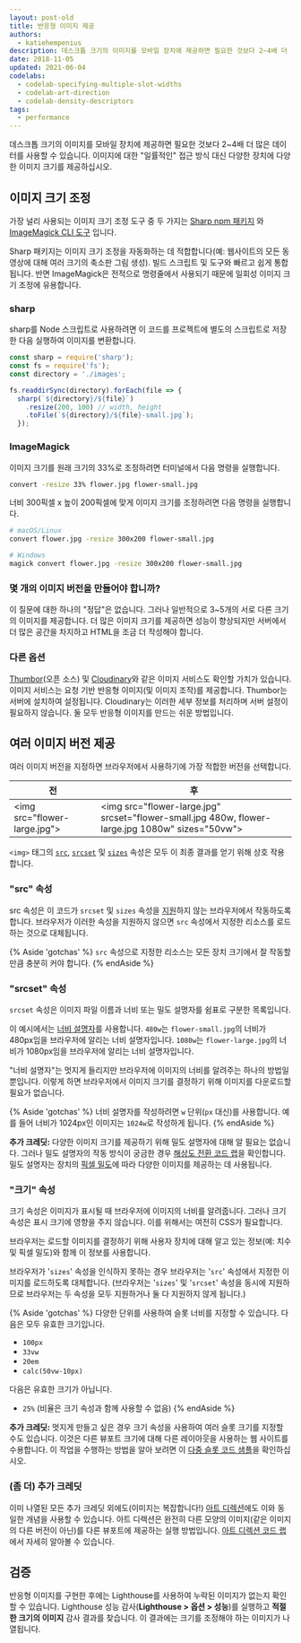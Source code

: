 ```yaml
---
layout: post-old
title: 반응형 이미지 제공
authors:
  - katiehempenius
description: 데스크톱 크기의 이미지를 모바일 장치에 제공하면 필요한 것보다 2~4배 더 많은 데이터를 사용할 수 있습니다. 이미지에 대한 "일률적인" 접근 방식 대신 다양한 장치에 다양한 이미지 크기를 제공하십시오.
date: 2018-11-05
updated: 2021-06-04
codelabs:
  - codelab-specifying-multiple-slot-widths
  - codelab-art-direction
  - codelab-density-descriptors
tags:
  - performance
---
```


데스크톱 크기의 이미지를 모바일 장치에 제공하면 필요한 것보다 2~4배 더 많은 데이터를 사용할 수 있습니다. 이미지에 대한 "일률적인" 접근 방식 대신 다양한 장치에 다양한 이미지 크기를 제공하십시오.

## 이미지 크기 조정

가장 널리 사용되는 이미지 크기 조정 도구 중 두 가지는 [Sharp npm 패키지](https://www.npmjs.com/package/sharp) 와 [ImageMagick CLI 도구](https://www.imagemagick.org/script/index.php) 입니다.

Sharp 패키지는 이미지 크기 조정을 자동화하는 데 적합합니다(예: 웹사이트의 모든 동영상에 대해 여러 크기의 축소판 그림 생성). 빌드 스크립트 및 도구와 빠르고 쉽게 통합됩니다. 반면 ImageMagick은 전적으로 명령줄에서 사용되기 때문에 일회성 이미지 크기 조정에 유용합니다.

### sharp

sharp를 Node 스크립트로 사용하려면 이 코드를 프로젝트에 별도의 스크립트로 저장한 다음 실행하여 이미지를 변환합니다.

```javascript
const sharp = require('sharp');
const fs = require('fs');
const directory = './images';

fs.readdirSync(directory).forEach(file => {
  sharp(`${directory}/${file}`)
    .resize(200, 100) // width, height
    .toFile(`${directory}/${file}-small.jpg`);
  });
```

### ImageMagick

이미지 크기를 원래 크기의 33%로 조정하려면 터미널에서 다음 명령을 실행합니다.

```bash
convert -resize 33% flower.jpg flower-small.jpg
```

너비 300픽셀 x 높이 200픽셀에 맞게 이미지 크기를 조정하려면 다음 명령을 실행합니다.

```bash
# macOS/Linux
convert flower.jpg -resize 300x200 flower-small.jpg

# Windows
magick convert flower.jpg -resize 300x200 flower-small.jpg
```

### 몇 개의 이미지 버전을 만들어야 합니까?

이 질문에 대한 하나의 "정답"은 없습니다. 그러나 일반적으로 3~5개의 서로 다른 크기의 이미지를 제공합니다. 더 많은 이미지 크기를 제공하면 성능이 향상되지만 서버에서 더 많은 공간을 차지하고 HTML을 조금 더 작성해야 합니다.

### 다른 옵션

[Thumbor](https://github.com/thumbor/thumbor)(오픈 소스) 및 [Cloudinary](https://cloudinary.com/)와 같은 이미지 서비스도 확인할 가치가 있습니다. 이미지 서비스는 요청 기반 반응형 이미지(및 이미지 조작)를 제공합니다. Thumbor는 서버에 설치하여 설정됩니다. Cloudinary는 이러한 세부 정보를 처리하며 서버 설정이 필요하지 않습니다. 둘 모두 반응형 이미지를 만드는 쉬운 방법입니다.

## 여러 이미지 버전 제공

여러 이미지 버전을 지정하면 브라우저에서 사용하기에 가장 적합한 버전을 선택합니다.

<div class="w-table-wrapper">
  <table>
    <thead>
      <tr>
        <th><strong>전</strong></th>
        <th><strong>후</strong></th>
      </tr>
    </thead>
    <tbody>
      <tr>
        <td>&lt;img src="flower-large.jpg"&gt;</td>
        <td>&lt;img src="flower-large.jpg" srcset="flower-small.jpg 480w, flower-large.jpg 1080w" sizes="50vw"&gt;</td>
      </tr>
    </tbody>
  </table>
</div>

`<img>` 태그의 [`src`](https://developer.mozilla.org/docs/Web/HTML/Element/img#attr-src), [`srcset`](https://developer.mozilla.org/docs/Web/HTML/Element/img#attr-srcset) 및 [`sizes`](https://developer.mozilla.org/docs/Web/HTML/Element/img#attr-sizes) 속성은 모두 이 최종 결과를 얻기 위해 상호 작용합니다.

### "src" 속성

src 속성은 이 코드가 `srcset` 및 `sizes` 속성을 [지원](https://caniuse.com/#search=srcset)하지 않는 브라우저에서 작동하도록 합니다. 브라우저가 이러한 속성을 지원하지 않으면 `src` 속성에서 지정한 리소스를 로드하는 것으로 대체됩니다.

{% Aside 'gotchas' %} `src` 속성으로 지정한 리소스는 모든 장치 크기에서 잘 작동할 만큼 충분히 커야 합니다. {% endAside %}

### "srcset" 속성

`srcset` 속성은 이미지 파일 이름과 너비 또는 밀도 설명자를 쉼표로 구분한 목록입니다.

이 예시에서는 [너비 설명자](https://www.w3.org/TR/html5/semantics-embedded-content.html#width-descriptor)를 사용합니다. `480w`는 `flower-small.jpg`의 너비가 480px임을 브라우저에 알리는 너비 설명자입니다. `1080w`는 `flower-large.jpg`의 너비가 1080px임을 브라우저에 알리는 너비 설명자입니다.

"너비 설명자"는 멋지게 들리지만 브라우저에 이미지의 너비를 알려주는 하나의 방법일 뿐입니다. 이렇게 하면 브라우저에서 이미지 크기를 결정하기 위해 이미지를 다운로드할 필요가 없습니다.

{% Aside 'gotchas' %} 너비 설명자를 작성하려면 `w` 단위(`px` 대신)를 사용합니다. 예를 들어 너비가 1024px인 이미지는 `1024w`로 작성하게 됩니다. {% endAside %}

**추가 크레딧:** 다양한 이미지 크기를 제공하기 위해 밀도 설명자에 대해 알 필요는 없습니다. 그러나 밀도 설명자의 작동 방식이 궁금한 경우 [해상도 전환 코드 랩](/codelab-density-descriptors)을 확인합니다. 밀도 설명자는 장치의 [픽셀 밀도](https://en.wikipedia.org/wiki/Pixel_density)에 따라 다양한 이미지를 제공하는 데 사용됩니다.

### "크기" 속성

크기 속성은 이미지가 표시될 때 브라우저에 이미지의 너비를 알려줍니다. 그러나 크기 속성은 표시 크기에 영향을 주지 않습니다. 이를 위해서는 여전히 CSS가 필요합니다.

브라우저는 로드할 이미지를 결정하기 위해 사용자 장치에 대해 알고 있는 정보(예: 치수 및 픽셀 밀도)와 함께 이 정보를 사용합니다.

브라우저가 '`sizes`' 속성을 인식하지 못하는 경우 브라우저는 '`src`' 속성에서 지정한 이미지를 로드하도록 대체합니다. (브라우저는 '`sizes`' 및 '`srcset`' 속성을 동시에 지원하므로 브라우저는 두 속성을 모두 지원하거나 둘 다 지원하지 않게 됩니다.)

{% Aside 'gotchas' %} 다양한 단위를 사용하여 슬롯 너비를 지정할 수 있습니다. 다음은 모두 유효한 크기입니다.

- `100px`
- `33vw`
- `20em`
- `calc(50vw-10px)`

다음은 유효한 크기가 아닙니다.

- `25%` (비율은 크기 속성과 함께 사용할 수 없음) {% endAside %}

**추가 크레딧:** 멋지게 만들고 싶은 경우 크기 속성을 사용하여 여러 슬롯 크기를 지정할 수도 있습니다. 이것은 다른 뷰포트 크기에 대해 다른 레이아웃을 사용하는 웹 사이트를 수용합니다. 이 작업을 수행하는 방법을 알아 보려면 이 [다중 슬롯 코드 샘플](/codelab-specifying-multiple-slot-widths)을 확인하십시오.

### (좀 더) 추가 크레딧

이미 나열된 모든 추가 크레딧 외에도(이미지는 복잡합니다!) [아트 디렉션](https://developer.mozilla.org/docs/Learn/HTML/Multimedia_and_embedding/Responsive_images#Art_direction)에도 이와 동일한 개념을 사용할 수 있습니다. 아트 디렉션은 완전히 다른 모양의 이미지(같은 이미지의 다른 버전이 아닌)를 다른 뷰포트에 제공하는 실행 방법입니다. [아트 디렉션 코드 랩](/codelab-art-direction)에서 자세히 알아볼 수 있습니다.

## 검증

반응형 이미지를 구현한 후에는 Lighthouse를 사용하여 누락된 이미지가 없는지 확인할 수 있습니다. Lighthouse 성능 감사(**Lighthouse &gt; 옵션 &gt; 성능**)를 실행하고 **적절한 크기의 이미지** 감사 결과를 찾습니다. 이 결과에는 크기를 조정해야 하는 이미지가 나열됩니다.
